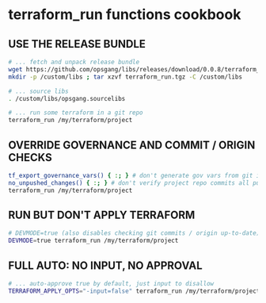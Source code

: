 # terraform\_run functions cookbook

## USE THE RELEASE BUNDLE

```bash
# ... fetch and unpack release bundle
wget https://github.com/opsgang/libs/releases/download/0.0.8/terraform_run.tgz
mkdir -p /custom/libs ; tar xzvf terraform_run.tgz -C /custom/libs

# ... source libs
. /custom/libs/opsgang.sourcelibs

# ... run some terraform in a git repo
terraform_run /my/terraform/project
```

## OVERRIDE GOVERNANCE AND COMMIT / ORIGIN CHECKS

```bash
tf_export_governance_vars() { :; } # don't generate gov vars from git info
no_unpushed_changes() { :; } # don't verify project repo commits all pushed to origin
terraform_run /my/terraform/project
```

## RUN BUT DON'T APPLY TERRAFORM
```bash
# DEVMODE=true (also disables checking git commits / origin up-to-date)
DEVMODE=true terraform_run /my/terraform/project
```

## FULL AUTO: NO INPUT, NO APPROVAL
```bash
# ... auto-approve true by default, just input to disallow
TERRAFORM_APPLY_OPTS="-input=false" terraform_run /my/terraform/project
```
